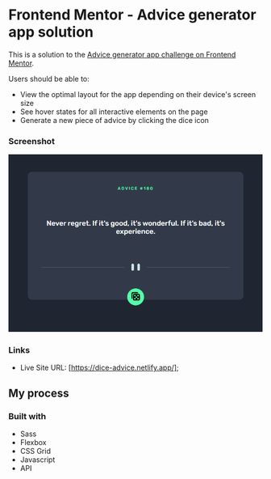 # Frontend Mentor - Advice generator app solution

This is a solution to the [Advice generator app challenge on Frontend Mentor](https://www.frontendmentor.io/challenges/advice-generator-app-QdUG-13db).

Users should be able to:

- View the optimal layout for the app depending on their device's screen size
- See hover states for all interactive elements on the page
- Generate a new piece of advice by clicking the dice icon


### Screenshot

![](./advice.PNG)


### Links

- Live Site URL: [https://dice-advice.netlify.app/];

## My process

### Built with

- Sass
- Flexbox
- CSS Grid
- Javascript
- API
